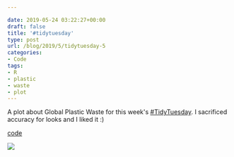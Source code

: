 ```yaml
---

date: 2019-05-24 03:22:27+00:00
draft: false
title: '#tidytuesday'
type: post
url: /blog/2019/5/tidytuesday-5
categories:
- Code
tags:
- R
- plastic
- waste
- plot
---
```


A plot about Global Plastic Waste for this week's [#TidyTuesday](https://mobile.twitter.com/hashtag/TidyTuesday?src=hashtag_click). I sacrificed accuracy for looks and I liked it :)

[code](https://github.com/gkaramanis/tidytuesday/tree/master/week-21)


  
![](/images/2019-05-24-20195tidytuesday-5/waste.png)

